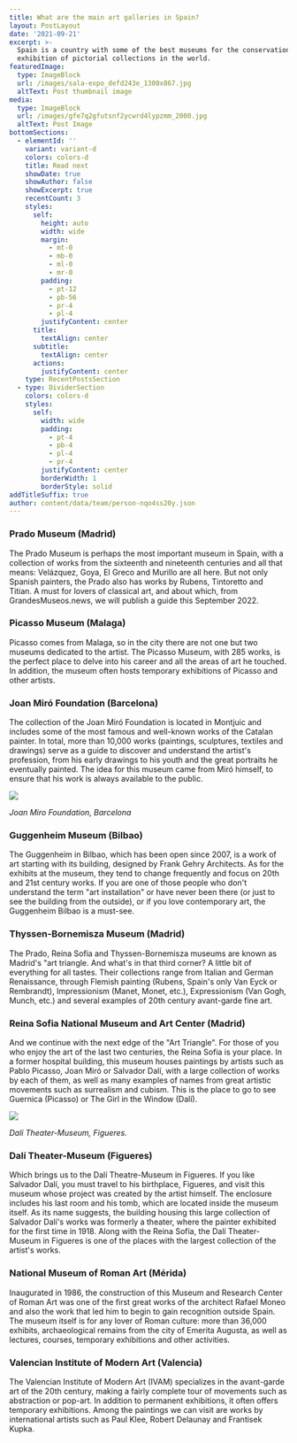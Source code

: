 ```yaml
---
title: What are the main art galleries in Spain?
layout: PostLayout
date: '2021-09-21'
excerpt: >-
  Spain is a country with some of the best museums for the conservation and
  exhibition of pictorial collections in the world.
featuredImage:
  type: ImageBlock
  url: /images/sala-expo_defd243e_1300x867.jpg
  altText: Post thumbnail image
media:
  type: ImageBlock
  url: /images/gfe7q2gfutsnf2ycwrd4lypzmm_2000.jpg
  altText: Post Image
bottomSections:
  - elementId: ''
    variant: variant-d
    colors: colors-d
    title: Read next
    showDate: true
    showAuthor: false
    showExcerpt: true
    recentCount: 3
    styles:
      self:
        height: auto
        width: wide
        margin:
          - mt-0
          - mb-0
          - ml-0
          - mr-0
        padding:
          - pt-12
          - pb-56
          - pr-4
          - pl-4
        justifyContent: center
      title:
        textAlign: center
      subtitle:
        textAlign: center
      actions:
        justifyContent: center
    type: RecentPostsSection
  - type: DividerSection
    colors: colors-d
    styles:
      self:
        width: wide
        padding:
          - pt-4
          - pb-4
          - pl-4
          - pr-4
        justifyContent: center
        borderWidth: 1
        borderStyle: solid
addTitleSuffix: true
author: content/data/team/person-nqo4ss20y.json
---
```

### Prado Museum (Madrid)

The Prado Museum is perhaps the most important museum in Spain, with a collection of works from the sixteenth and nineteenth centuries and all that means: Velázquez, Goya, El Greco and Murillo are all here. But not only Spanish painters, the Prado also has works by Rubens, Tintoretto and Titian. A must for lovers of classical art, and about which, from GrandesMuseos.news, we will publish a guide this September 2022.

### Picasso Museum (Malaga)

Picasso comes from Malaga, so in the city there are not one but two museums dedicated to the artist. The Picasso Museum, with 285 works, is the perfect place to delve into his career and all the areas of art he touched. In addition, the museum often hosts temporary exhibitions of Picasso and other artists.

### Joan Miró Foundation (Barcelona)

The collection of the Joan Miró Foundation is located in Montjuic and includes some of the most famous and well-known works of the Catalan painter. In total, more than 10,000 works (paintings, sculptures, textiles and drawings) serve as a guide to discover and understand the artist's profession, from his early drawings to his youth and the great portraits he eventually painted. The idea for this museum came from Miró himself, to ensure that his work is always available to the public.

![](https://www.metropoliabierta.com/uploads/s1/33/72/65/home-edifici-1920x990px-1487751929-1920.jpeg)

*Joan Miro Foundation, Barcelona*

### Guggenheim Museum (Bilbao)

The Guggenheim in Bilbao, which has been open since 2007, is a work of art starting with its building, designed by Frank Gehry Architects. As for the exhibits at the museum, they tend to change frequently and focus on 20th and 21st century works. If you are one of those people who don't understand the term "art installation" or have never been there (or just to see the building from the outside), or if you love contemporary art, the Guggenheim Bilbao is a must-see.

### Thyssen-Bornemisza Museum (Madrid)

The Prado, Reina Sofia and Thyssen-Bornemisza museums are known as Madrid's "art triangle. And what's in that third corner? A little bit of everything for all tastes. Their collections range from Italian and German Renaissance, through Flemish painting (Rubens, Spain's only Van Eyck or Rembrandt), Impressionism (Manet, Monet, etc.), Expressionism (Van Gogh, Munch, etc.) and several examples of 20th century avant-garde fine art.

### Reina Sofia National Museum and Art Center (Madrid)

And we continue with the next edge of the "Art Triangle". For those of you who enjoy the art of the last two centuries, the Reina Sofia is your place. In a former hospital building, this museum houses paintings by artists such as Pablo Picasso, Joan Miró or Salvador Dalí, with a large collection of works by each of them, as well as many examples of names from great artistic movements such as surrealism and cubism. This is the place to go to see Guernica (Picasso) or The Girl in the Window (Dalí).

![](https://www.inoutviajes.com/fotos/20/12318\_Teatro-Museo.jpg)

*Dalí Theater-Museum, Figueres.*

### Dalí Theater-Museum (Figueres)
Which brings us to the Dalí Theatre-Museum in Figueres. If you like Salvador Dalí, you must travel to his birthplace, Figueres, and visit this museum whose project was created by the artist himself. The enclosure includes his last room and his tomb, which are located inside the museum itself. As its name suggests, the building housing this large collection of Salvador Dalí's works was formerly a theater, where the painter exhibited for the first time in 1918. Along with the Reina Sofía, the Dalí Theater-Museum in Figueres is one of the places with the largest collection of the artist's works.

### National Museum of Roman Art (Mérida)

Inaugurated in 1986, the construction of this Museum and Research Center of Roman Art was one of the first great works of the architect Rafael Moneo and also the work that led him to begin to gain recognition outside Spain. The museum itself is for any lover of Roman culture: more than 36,000 exhibits, archaeological remains from the city of Emerita Augusta, as well as lectures, courses, temporary exhibitions and other activities.

### Valencian Institute of Modern Art (Valencia)

The Valencian Institute of Modern Art (IVAM) specializes in the avant-garde art of the 20th century, making a fairly complete tour of movements such as abstraction or pop-art. In addition to permanent exhibitions, it often offers temporary exhibitions. Among the paintings we can visit are works by international artists such as Paul Klee, Robert Delaunay and Frantisek Kupka.
